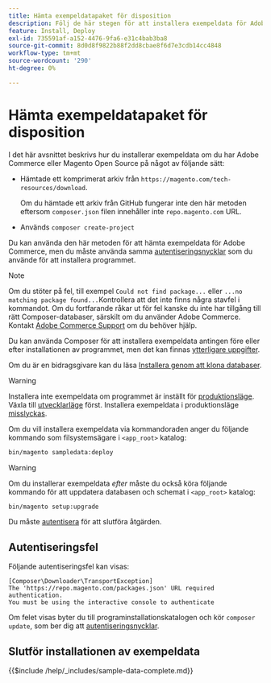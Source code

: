 ```yaml
---
title: Hämta exempeldatapaket för disposition
description: Följ de här stegen för att installera exempeldata för Adobe Commerce med Composer PHP Package Manager.
feature: Install, Deploy
exl-id: 735591af-a152-4476-9fa6-e31c4bab3ba8
source-git-commit: 8d0d8f9822b88f2dd8cbae8f6d7e3cdb14cc4848
workflow-type: tm+mt
source-wordcount: '290'
ht-degree: 0%

---
```


# Hämta exempeldatapaket för disposition

I det här avsnittet beskrivs hur du installerar exempeldata om du har Adobe Commerce eller Magento Open Source på något av följande sätt:

* Hämtade ett komprimerat arkiv från `https://magento.com/tech-resources/download`.

  Om du hämtade ett arkiv från GitHub fungerar inte den här metoden eftersom `composer.json` filen innehåller inte `repo.magento.com` URL.

* Används `composer create-project`

Du kan använda den här metoden för att hämta exempeldata för Adobe Commerce, men du måste använda samma [autentiseringsnycklar](../prerequisites/authentication-keys.md) som du använde för att installera programmet.

>[!NOTE]
>
>Om du stöter på fel, till exempel `Could not find package...` eller `...no matching package found...`Kontrollera att det inte finns några stavfel i kommandot. Om du fortfarande råkar ut för fel kanske du inte har tillgång till rätt Composer-databaser, särskilt om du använder Adobe Commerce. Kontakt [Adobe Commerce Support](https://support.magento.com/hc/en-us) om du behöver hjälp.

Du kan använda Composer för att installera exempeldata antingen före eller efter installationen av programmet, men det kan finnas [ytterligare uppgifter](remove-or-update.md).

Om du är en bidragsgivare kan du läsa [Installera genom att klona databaser](git-repositories.md).

>[!WARNING]
>
>Installera inte exempeldata om programmet är inställt för [produktionsläge](../../configuration/bootstrap/application-modes.md#production-mode). Växla till [utvecklarläge](../../configuration/bootstrap/application-modes.md#developer-mode) först. Installera exempeldata i produktionsläge [misslyckas](https://support.magento.com/hc/en-us/articles/360033824571#symptom-production-mode-trouble-samp-prod-).

Om du vill installera exempeldata via kommandoraden anger du följande kommando som filsystemsägare i `<app_root>` katalog:

```bash
bin/magento sampledata:deploy
```

>[!WARNING]
>
>Om du installerar exempeldata _efter_ måste du också köra följande kommando för att uppdatera databasen och schemat i `<app_root>` katalog:

```bash
bin/magento setup:upgrade
```

Du måste [autentisera](../prerequisites/authentication-keys.md) för att slutföra åtgärden.

## Autentiseringsfel

Följande autentiseringsfel kan visas:

```terminal
[Composer\Downloader\TransportException]
The 'https://repo.magento.com/packages.json' URL required authentication.
You must be using the interactive console to authenticate
```

Om felet visas byter du till programinstallationskatalogen och kör `composer update`, som ber dig att [autentiseringsnycklar](../prerequisites/authentication-keys.md).

## Slutför installationen av exempeldata

{{$include /help/_includes/sample-data-complete.md}}
